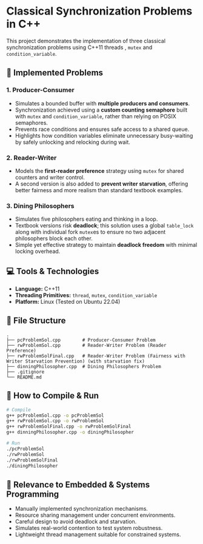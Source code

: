 # Classical Synchronization Problems in C++

This project demonstrates the implementation of three classical synchronization problems using C++11 threads , `mutex` and `condition_variable`.

## 🧵 Implemented Problems

### 1. Producer-Consumer
- Simulates a bounded buffer with **multiple producers and consumers**.
- Synchronization achieved using a **custom counting semaphore** built with `mutex` and `condition_variable`, rather than relying on POSIX semaphores.
- Prevents race conditions and ensures safe access to a shared queue.
- Highlights how condition variables eliminate unnecessary busy-waiting by safely unlocking and relocking during wait.

### 2. Reader-Writer
- Models the **first-reader preference** strategy using `mutex` for shared counters and writer control.
- A second version is also added to **prevent writer starvation**, offering better fairness and more realism than standard textbook examples.

### 3. Dining Philosophers
- Simulates five philosophers eating and thinking in a loop.
- Textbook versions risk **deadlock**; this solution uses a global `table_lock` along with individual fork `mutex`es to ensure no two adjacent philosophers block each other.
- Simple yet effective strategy to maintain **deadlock freedom** with minimal locking overhead.

## 💻 Tools & Technologies

- **Language:** C++11
- **Threading Primitives:** `thread`, `mutex`, `condition_variable`
- **Platform:** Linux (Tested on Ubuntu 22.04)

## 📁 File Structure

```
.
├── pcProblemSol.cpp        # Producer-Consumer Problem
├── rwProblemSol.cpp        # Reader-Writer Problem (Reader Preference)
├── rwProblemSolFinal.cpp   # Reader-Writer Problem (Fairness with Writer Starvation Prevention) (with starvation fix)
├── dinningPhilosopher.cpp  # Dining Philosophers Problem
├── .gitignore
└── README.md
```

## 🚀 How to Compile & Run

```bash
# Compile
g++ pcProblemSol.cpp -o pcProblemSol 
g++ rwProblemSol.cpp -o rwProblemSol
g++ rwProblemSolFinal.cpp -o rwProblemSolFinal
g++ dinningPhilosopher.cpp -o diningPhilosopher

# Run
./pcProblemSol
./rwProblemSol
./rwProblemSolFinal
./diningPhilosopher
```

## 🧠 Relevance to Embedded & Systems Programming

- Manually implemented synchronization mechanisms.
- Resource sharing management under concurrent environments.
- Careful design to avoid deadlock and starvation.
- Simulates real-world contention to test system robustness.
- Lightweight thread management suitable for constrained systems.
